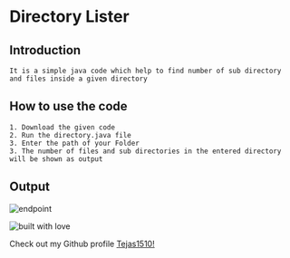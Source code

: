 # Directory Lister

## Introduction
```
It is a simple java code which help to find number of sub directory and files inside a given directory
```


## How to use the code
```
1. Download the given code
2. Run the directory.java file
3. Enter the path of your Folder
3. The number of files and sub directories in the entered directory will be shown as output
```
## Output

![endpoint](https://github.com/Tejas1510/hacking-tools-scripts/blob/directory/Python/DirectoryLister/images/image1.png)

![built with love](https://forthebadge.com/images/badges/built-with-love.svg)

Check out my Github profile [Tejas1510!](https://github.com/Tejas1510)
